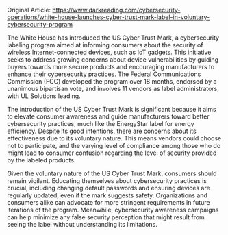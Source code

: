 Original Article: https://www.darkreading.com/cybersecurity-operations/white-house-launches-cyber-trust-mark-label-in-voluntary-cybersecurity-program

The White House has introduced the US Cyber Trust Mark, a cybersecurity labeling program aimed at informing consumers about the security of wireless Internet-connected devices, such as IoT gadgets. This initiative seeks to address growing concerns about device vulnerabilities by guiding buyers towards more secure products and encouraging manufacturers to enhance their cybersecurity practices. The Federal Communications Commission (FCC) developed the program over 18 months, endorsed by a unanimous bipartisan vote, and involves 11 vendors as label administrators, with UL Solutions leading.

The introduction of the US Cyber Trust Mark is significant because it aims to elevate consumer awareness and guide manufacturers toward better cybersecurity practices, much like the EnergyStar label for energy efficiency. Despite its good intentions, there are concerns about its effectiveness due to its voluntary nature. This means vendors could choose not to participate, and the varying level of compliance among those who do might lead to consumer confusion regarding the level of security provided by the labeled products.

Given the voluntary nature of the US Cyber Trust Mark, consumers should remain vigilant. Educating themselves about cybersecurity practices is crucial, including changing default passwords and ensuring devices are regularly updated, even if the mark suggests safety. Organizations and consumers alike can advocate for more stringent requirements in future iterations of the program. Meanwhile, cybersecurity awareness campaigns can help minimize any false security perception that might result from seeing the label without understanding its limitations.